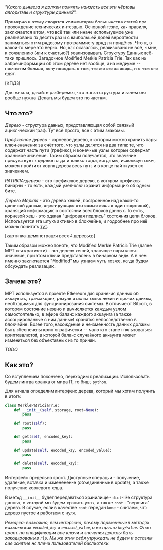 _"Какого дьявола я должен помнить наизусть все эти чёртовы алгоритмы и структуры данных?"._

Примерно к этому сводятся комментарии большинства статей про прохождение технических интервью. Основной тезис, как правило, заключается в том, что всё так или иначе используемое уже реализовано по десять раз и с наибольшей долей вероятности заниматься этим рядовому программисту вряд ли придётся. Что ж, в какой-то мере это верно. Но, как оказалось, реализовано не всё, и мне, к сожалению (или к счастью?) реализовывать Структуру Данных всё-таки пришлось. Загадочное Modified Merkle Patricia Trie. Так как на хабре информации об этом дереве нет вообще, а на медиуме -- немногим больше, хочу поведать о том, что же это за зверь, и с чем его едят.

[КПДВ]

Для начала, давайте разберемся, что это за структура и зачем она вообще нужна. Делать мы будем это по частям.

<cut />

## Что это?

_Дерево_ - структура данных, представляющая собой связный ациклический граф. Тут всё просто, все с этим знакомы.

_Префиксное дерево_ - корневое дерево, в котором можно хранить пары ключ-значение за счёт того, что узлы делятся на два типа: те, что содержат часть пути (префикс), и конечные узлы, которые содержат хранимое значение. Таким образом получается, что значение присутствует в дереве тогда и только тогда, когда мы, используя ключ, можем пройти от корня дерева весь путь и в конце найти узел со значением.

_PATRICIA-дерево_ - это префиксное дерево, в котором префиксы бинарны - то есть, каждый узел-ключ хранит информацию об одном бите.

_Дерево Мёркла_ - это дерево хешей, построенное над какой-то цепочкой данных, агрегирующее эти самые хеши в один (корневой), хранящий информацию о состоянии всех блоков данных. То есть, корневой хеш - это эдакая "цифровая подпись" состояния цепи блоков. Используется эта штука активно в блокчейне, и подробнее про неё можно почитать [тут](https://habr.com/ru/company/bitfury/blog/346398/).

[картинка-демонстрация всех 4 деревьев]

Таким образом можно понять, что Modified Merkle Patricia Trie (далее MPT для краткости) - это дерево хешей, хранящее пары ключ-значение, при этом ключи представлены в бинарном виде. А в чем именно заключается "Modified" мы узнаем чуть позже, когда будем обсуждать реализацию.

## Зачем это?

MPT используется в проекте Ethereum для хранения данных об аккаунтах, транзакциях, результатах их выполнения и прочих данных, необходимых для функционирования системы.
В отличие от Bitcoin, в котором состояние неявно и вычисляется каждым узлом самостоятельно, в эфире баланс каждого аккаунта (а также ассоциированные с ним данные) хранятся непосредственно в блокчейне. Более того, нахождение и неизменность данных должны быть обеспечены криптографически -- мало кто станет пользоваться криптовалютой, в которой баланс случайного аккаунта может измениться без объективных на то причин. 

*TODO*


## Как это?

Со вступлением покончено, переходим к реализации. Использовать будем лингва франка от мира IT, то бишь `python`.

Для начала определим интерфейс дерева, который мы хотим получить в итоге:

```python
class MerklePatriciaTrie:
    def __init__(self, storage, root=None):
        pass

    def root(self):
        pass

    def get(self, encoded_key):
        pass

    def update(self, encoded_key, encoded_value):
        pass

    def delete(self, encoded_key):
        pass
```

Интерфейс предельно прост. Доступные операции - получение, удаление, вставка и измененение (объединенные в update), а также получение корневого хеша.

В метод `__init__` будет передаваться хранилище - `dict`-like структура данных, в которой мы будем хранить узлы, а также `root` - "вершина" дерева. В случае, если в качестве `root` передан `None` - считаем, что дерево пустое и работаем с нуля.

_Ремарка: возможно, вам интересно, почему переменные в методах названы как `encoded_key` и `encoded_value`, а не просто `key`/`value`. Ответ прост: по спецификации все ключи и значения должны быть закодированы в `rlp`. Мы же этим себя утруждать не будем и оставим сие занятие на плечи пользователей библиотеки._


